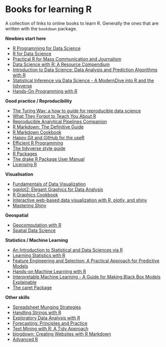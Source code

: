 # Books for learning R
A collection of links to online books to learn R. Generally the ones that are written with the `bookdown` package.

**Newbies start here**
* [R Programming for Data Science](https://bookdown.org/rdpeng/rprogdatascience/)
* [R for Data Science](http://r4ds.had.co.nz/)
* [Practical R for Mass Communication and Journalism](http://www.machlis.com/R4Journalists/)
* [Data Science with R: A Resource Compendium](https://bookdown.org/martin_monkman/DataScienceResources_book/)
* [Introduction to Data Science: Data Analysis and Prediction Algorithms with R](https://rafalab.github.io/dsbook/)
* [Statistical Inference via Data Science - A ModernDive into R and the tidyverse](https://moderndive.com/index.html)
* [Hands-On Programming with R](https://rstudio-education.github.io/hopr/)

**Good practice / Reproducibility**
* [The Turing Way: a how to guide for reproducible data science](https://the-turing-way.netlify.com/)
* [What They Forgot to Teach You About R](https://whattheyforgot.org/)
* [Reproducible Analytical Pipelines Companion](https://ukgovdatascience.github.io/rap_companion/)
* [R Markdown: The Definitive Guide](https://bookdown.org/yihui/rmarkdown/)
* [R Markdown Cookbook](https://bookdown.org/yihui/rmarkdown-cookbook/)
* [Happy Git and GitHub for the useR](http://happygitwithr.com/)
* [Efficient R Programming](https://bookdown.org/csgillespie/efficientR/)
* [The tidyverse style guide](http://style.tidyverse.org/)
* [R Packages](https://r-pkgs.org/)
* [The drake R Package User Manual](https://ropenscilabs.github.io/drake-manual/)
* [Licensing R](https://thinkr-open.github.io/licensing-r/)

**Visualisation**
* [Fundamentals of Data Visualization](https://serialmentor.com/dataviz/)
* [ggplot2: Elegant Graphics for Data Analysis](https://ggplot2-book.org/)
* [R Graphics Cookbook](https://r-graphics.org/)
* [Interactive web-based data visualization with R, plotly, and shiny](https://plotly-r.com/)
* [Mastering Shiny](https://mastering-shiny.org/)

**Geospatial**
* [Geocomputation with R](https://geocompr.robinlovelace.net/)
* [Spatial Data Science](https://keen-swartz-3146c4.netlify.com/)

**Statistics / Machine Learning**
* [An Introduction to Statistical and Data Sciences via R](https://moderndive.com/)
* [Learning Statistics with R](https://learningstatisticswithr.com/book/)
* [Feature Engineering and Selection: A Practical Approach for Predictive Models](http://www.feat.engineering/)
* [Hands-on Machine Learning with R](https://bradleyboehmke.github.io/HOML/)
* [Interpretable Machine Learning - A Guide for Making Black Box Models Explainable](https://christophm.github.io/interpretable-ml-book/)
* [The caret Package](http://topepo.github.io/caret/)

**Other skills**
* [Spreadsheet Munging Strategies](https://nacnudus.github.io/spreadsheet-munging-strategies/)
* [Handling Strings with R](https://www.gastonsanchez.com/r4strings/)
* [Exploratory Data Analysis with R](https://bookdown.org/rdpeng/exdata/)
* [Forecasting: Principles and Practice](https://otexts.com/fpp2/)
* [Text Mining with R: A Tidy Approach](https://www.tidytextmining.com/)
* [blogdown: Creating Websites with R Markdown](https://bookdown.org/yihui/blogdown/)
* [Advanced R](https://adv-r.hadley.nz/)
